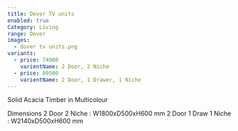 ```yaml
---
title: Dover TV units
enabled: true
Category: Living
range: Dover
images:
  - dover tv units.png
variants:
  - price: 74900
    varientName: 2 Door, 2 Niche
  - price: 89500
    varientName: 2 Door, 1 Drawer, 1 Niche
---
```


Solid Acacia Timber in Multicolour

Dimensions
2 Door 2 Niche  : W1800xD500xH600 mm
2 Door 1 Draw 1 Niche  : W2140xD500xH600 mm